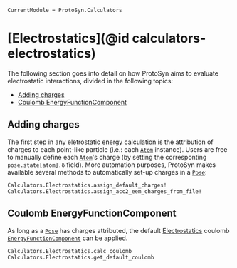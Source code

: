 ```@meta
CurrentModule = ProtoSyn.Calculators
```

# [Electrostatics](@id calculators-electrostatics)

The following section goes into detail on how ProtoSyn aims to evaluate electrostatic interactions, divided in the following topics:

+ [Adding charges](@ref)
+ [Coulomb EnergyFunctionComponent](@ref)

## Adding charges

The first step in any eletrostatic energy calculation is the attribution of charges to each point-like particle (i.e.: each [`Atom`](@ref) instance). Users are free to manually define each [`Atom`](@ref)'s charge (by setting the corresponting `pose.state[atom].δ` field). More automation purposes, ProtoSyn makes available several methods to automatically set-up charges in a [`Pose`](@ref):

```@docs
Calculators.Electrostatics.assign_default_charges!
Calculators.Electrostatics.assign_acc2_eem_charges_from_file!
```

## Coulomb EnergyFunctionComponent

As long as a [`Pose`](@ref) has charges attributed, the default [Electrostatics](@ref) coulomb [`EnergyFunctionComponent`](@ref) can be applied.

```@docs
Calculators.Electrostatics.calc_coulomb
Calculators.Electrostatics.get_default_coulomb
```